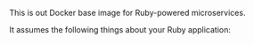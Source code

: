 This is out Docker base image for Ruby-powered microservices.

It assumes the following things about your Ruby application:

